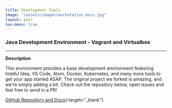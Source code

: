 ```yaml
---
title: Development Tools
image: "/assets/images/workstation_mess.jpg"
layout: post
nav-menu: true
---
```


### **Java Development Environment - Vagrant and Virtualbox**
---
**Description**

This environment provides a base development environment featuring IntelliJ Idea, VS Code, Atom, Docker, Kubernetes, and many more tools to get your app started ASAP. The original project we forked is amazing, and we're simply adding a bit.  Check out the repository below, open issues and feel free to send in a PR!

[GitHub Repository and Docs](https://github.com/grdevhq/development-environment){:target="_blank"}
